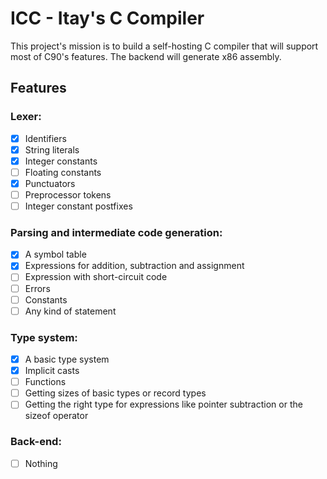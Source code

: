 # ICC - Itay's C Compiler
This project's mission is to build a self-hosting C compiler that will support most of C90's features.
The backend will generate x86 assembly.


## Features
### Lexer:
- [x] Identifiers
- [x] String literals
- [x] Integer constants
- [ ] Floating constants
- [x] Punctuators
- [ ] Preprocessor tokens
- [ ] Integer constant postfixes
### Parsing and intermediate code generation:
- [x] A symbol table
- [x] Expressions for addition, subtraction and assignment
- [ ] Expression with short-circuit code
- [ ] Errors
- [ ] Constants
- [ ] Any kind of statement
### Type system:
- [x] A basic type system
- [x] Implicit casts
- [ ] Functions
- [ ] Getting sizes of basic types or record types
- [ ] Getting the right type for expressions like pointer subtraction or the sizeof operator
### Back-end:
- [ ] Nothing
